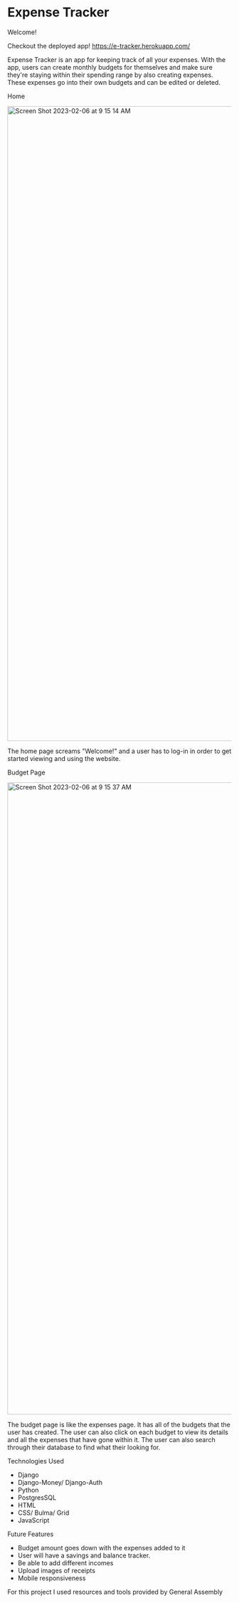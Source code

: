 # Expense Tracker

Welcome!

Checkout the deployed app! https://e-tracker.herokuapp.com/

Expense Tracker is an app for keeping track of all your expenses. With the app, users can create monthly budgets for themselves and make sure they're staying within their spending range by also creating expenses. These expenses go into their own budgets and can be edited or deleted. 

Home

<img width="1427" alt="Screen Shot 2023-02-06 at 9 15 14 AM" src="https://user-images.githubusercontent.com/117056137/216995063-fdb16c53-1574-4126-96bb-dee74aa32c23.png">

The home page screams "Welcome!" and a user has to log-in in order to get started viewing and using the website.

Budget Page

<img width="1421" alt="Screen Shot 2023-02-06 at 9 15 37 AM" src="https://user-images.githubusercontent.com/117056137/216995810-1b90abad-743c-405a-9462-97844e407dbd.png">

The budget page is like the expenses page. It has all of the budgets that the user has created. The user can also click on each budget to view its details and all the expenses that have gone within it. The user can also search through their database to find what their looking for.

Technologies Used

  - Django
  - Django-Money/ Django-Auth
  - Python
  - PostgresSQL
  - HTML
  - CSS/ Bulma/ Grid
  - JavaScript

Future Features

  - Budget amount goes down with the expenses added to it
  - User will have a savings and balance tracker. 
  - Be able to add different incomes
  - Upload images of receipts
  - Mobile responsiveness
 
 For this project I used resources and tools provided by General Assembly
